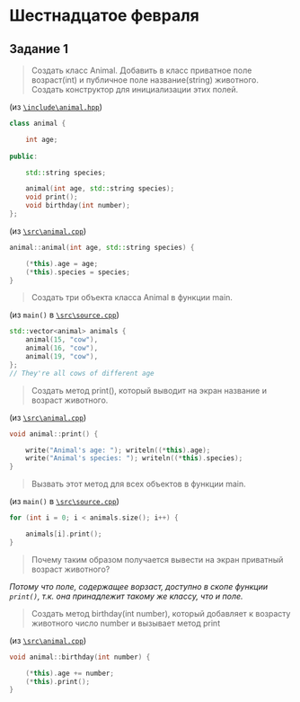 # Шестнадцатое февраля

## Задание 1

> Создать класс Animal. Добавить в класс приватное поле возраст(int) и публичное  поле название(string) животного. Создать конструктор для инициализации этих полей.

(из [`\include\animal.hpp`](./include/animal.hpp))
```cpp
class animal {

    int age;
    
public:

    std::string species;

    animal(int age, std::string species);
    void print();
    void birthday(int number);
};
```

(из [`\src\animal.cpp`](./src/animal.cpp))
```cpp
animal::animal(int age, std::string species) {

    (*this).age = age;
    (*this).species = species;
}
```

> Создать три объекта класса Animal в функции main.

(из `main()` в [`\src\source.cpp`](./src/source.cpp))
```cpp
std::vector<animal> animals {
	animal(15, "cow"),
	animal(16, "cow"),
	animal(19, "cow"),
};
// They're all cows of different age
```

> Создать метод print(), который выводит на экран название и возраст животного.

(из [`\src\animal.cpp`](./src/animal.cpp))
```cpp
void animal::print() {

    write("Animal's age: "); writeln((*this).age);
    write("Animal's species: "); writeln((*this).species);
}
```

> Вызвать этот метод для всех объектов в функции main.

(из `main()` в [`\src\source.cpp`](./src/source.cpp))
```cpp
for (int i = 0; i < animals.size(); i++) {

	animals[i].print();
}
```

> Почему таким образом получается вывести на экран приватный возраст животного?

*Потому что поле, содержащее ворзаст, доступно в скопе функции `print()`, т.к. она принадлежит такому же классу, что и поле.*

> Создать метод birthday(int number), который добавляет к возрасту животного число number и вызывает метод print

(из [`\src\animal.cpp`](./src/animal.cpp))
```cpp
void animal::birthday(int number) {

    (*this).age += number;
    (*this).print();
}
```